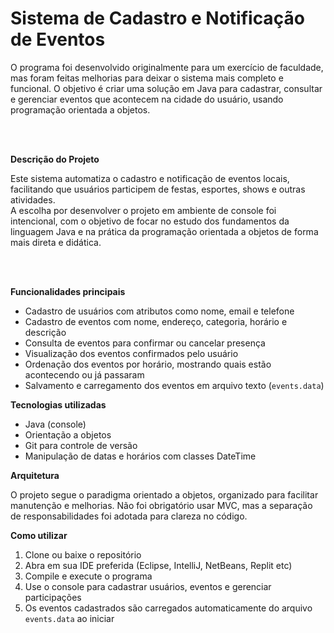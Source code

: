 # Sistema de Cadastro e Notificação de Eventos

O programa foi desenvolvido originalmente para um exercício de faculdade, mas foram feitas melhorias para deixar o sistema mais completo e funcional. O objetivo é criar uma solução em Java para cadastrar, consultar e gerenciar eventos que acontecem na cidade do usuário, usando programação orientada a objetos.

<br><br>

**Descrição do Projeto**

Este sistema automatiza o cadastro e notificação de eventos locais, facilitando que usuários participem de festas, esportes, shows e outras atividades.  
A escolha por desenvolver o projeto em ambiente de console foi intencional, com o objetivo de focar no estudo dos fundamentos da linguagem Java e na prática da programação orientada a objetos de forma mais direta e didática.

<br><br>

**Funcionalidades principais**

- Cadastro de usuários com atributos como nome, email e telefone  
- Cadastro de eventos com nome, endereço, categoria, horário e descrição  
- Consulta de eventos para confirmar ou cancelar presença  
- Visualização dos eventos confirmados pelo usuário  
- Ordenação dos eventos por horário, mostrando quais estão acontecendo ou já passaram  
- Salvamento e carregamento dos eventos em arquivo texto (`events.data`)

**Tecnologias utilizadas**

- Java (console)  
- Orientação a objetos  
- Git para controle de versão  
- Manipulação de datas e horários com classes DateTime

**Arquitetura**

O projeto segue o paradigma orientado a objetos, organizado para facilitar manutenção e melhorias. Não foi obrigatório usar MVC, mas a separação de responsabilidades foi adotada para clareza no código.

**Como utilizar**

1. Clone ou baixe o repositório  
2. Abra em sua IDE preferida (Eclipse, IntelliJ, NetBeans, Replit etc)  
3. Compile e execute o programa  
4. Use o console para cadastrar usuários, eventos e gerenciar participações  
5. Os eventos cadastrados são carregados automaticamente do arquivo `events.data` ao iniciar
